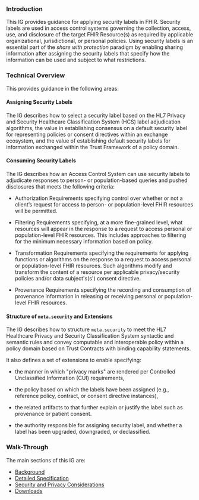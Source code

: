 ### Introduction
This IG provides guidance for applying security labels in FHIR. Security labels are used in access control systems governing the collection, access, use, and disclosure of the target FHIR Resource(s) as required by applicable organizational, jurisdictional, or personal policies. Using security labels is an essential part of the _share with protection_ paradigm by enabling sharing information after assigning the security labels that specify how the information can be used and subject to what restrictions.

### Technical Overview

This provides guidance in the following areas:

#### Assigning Security Labels
The IG describes how to select a security label based on the HL7 Privacy and Security Healthcare Classification System (HCS) label adjudication algorithms, the value in establishing consensus on a default security label for representing policies or consent directives within an exchange ecosystem, and the value of establishing default security labels for information exchanged within the Trust Framework of a policy domain.

#### Consuming Security Labels
The IG describes how an Access Control System can use security labels to adjudicate responses to person- or population-based queries and pushed disclosures that meets the following criteria:

- Authorization Requirements specifying control over whether or not a client’s request for access to person- or population-level FHIR resources will be permitted.
          
- Filtering Requirements specifying, at a more fine-grained level, what resources will appear in the response to a request to access personal or population-level FHIR resources. This includes approaches to filtering for the minimum necessary information based on policy.

- Transformation Requirements specifying the requirements for applying functions or algorithms on the response to a request to access personal or population-level FHIR resources. Such algorithms modify and transform the content of a resource per applicable privacy/security policies and/or data subject's(s') consent directive.

- Provenance Requirements specifying the recording and consumption of provenance information in releasing or receiving personal or population-level FHIR resources.

#### Structure of `meta.security` and Extensions
The IG describes how to structure `meta.security` to meet the HL7 Healthcare Privacy and Security Classification System syntactic and semantic rules and convey computable and interoperable policy within a policy domain based on Trust Contracts with binding capability statements.

It also defines a set of extensions to enable specifying: 

- the manner in which "privacy marks" are rendered per Controlled Unclassified Information (CUI) requirements,

- the policy based on which the labels have been assigned (e.g., reference policy, contract, or consent directive instances),

- the related artifacts to that further explain or justify the label such as provenance or patient consent.

- the authority responsible for assigning security label, and whether a label has been upgraded, downgraded, or declassified.

### Walk-Through
The main sections of this IG are:

- [Background](background.html) 
- [Detailed Specification](spec.html)
- [Security and Privacy Considerations](security.html)
- [Downloads](downloads.html)
